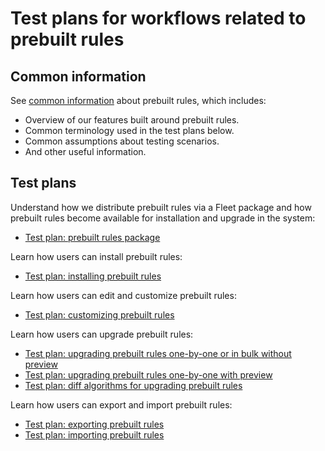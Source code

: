 # Test plans for workflows related to prebuilt rules

## Common information

See [common information](./prebuilt_rules_common_info.md) about prebuilt rules, which includes:

- Overview of our features built around prebuilt rules.
- Common terminology used in the test plans below.
- Common assumptions about testing scenarios.
- And other useful information.

## Test plans

Understand how we distribute prebuilt rules via a Fleet package and how prebuilt rules become available for installation and upgrade in the system:

- [Test plan: prebuilt rules package](./prebuilt_rules_package.md)

Learn how users can install prebuilt rules:

- [Test plan: installing prebuilt rules](./prebuilt_rule_installation.md)

Learn how users can edit and customize prebuilt rules:

- [Test plan: customizing prebuilt rules](./prebuilt_rule_customization.md)

Learn how users can upgrade prebuilt rules:

- [Test plan: upgrading prebuilt rules one-by-one or in bulk without preview](./prebuilt_rule_upgrade_without_preview.md)
- [Test plan: upgrading prebuilt rules one-by-one with preview](./prebuilt_rule_upgrade_with_preview.md)
- [Test plan: diff algorithms for upgrading prebuilt rules](./prebuilt_rule_upgrade_diff_algorithms.md)

Learn how users can export and import prebuilt rules:

- [Test plan: exporting prebuilt rules](./prebuilt_rule_export.md)
- [Test plan: importing prebuilt rules](./prebuilt_rule_import.md)
